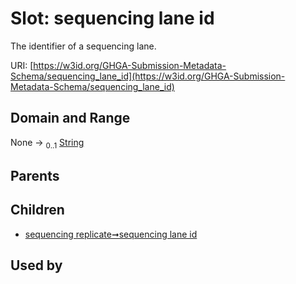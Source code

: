 
# Slot: sequencing lane id


The identifier of a sequencing lane.

URI: [https://w3id.org/GHGA-Submission-Metadata-Schema/sequencing_lane_id](https://w3id.org/GHGA-Submission-Metadata-Schema/sequencing_lane_id)


## Domain and Range

None &#8594;  <sub>0..1</sub> [String](types/String.md)

## Parents


## Children

 *  [sequencing replicate➞sequencing lane id](sequencing_replicate_sequencing_lane_id.md)

## Used by

